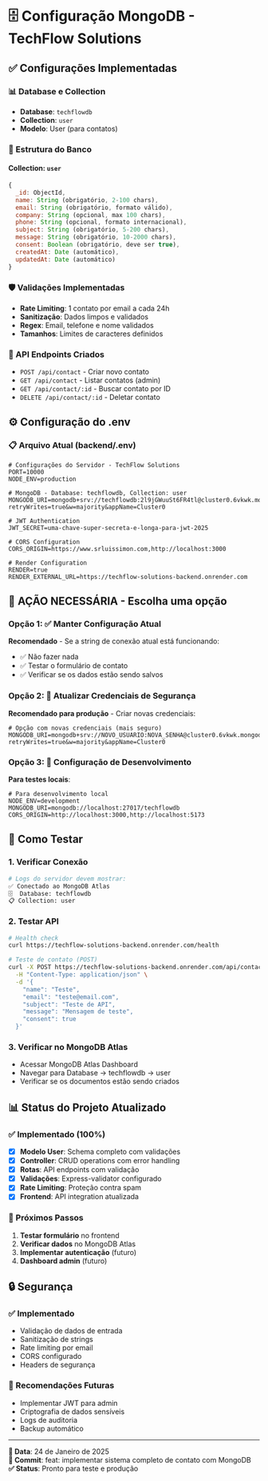 # 🗄️ Configuração MongoDB - TechFlow Solutions

## ✅ Configurações Implementadas

### 📊 Database e Collection

- **Database**: `techflowdb`
- **Collection**: `user`
- **Modelo**: User (para contatos)

### 🔧 Estrutura do Banco

#### Collection: `user`

```javascript
{
  _id: ObjectId,
  name: String (obrigatório, 2-100 chars),
  email: String (obrigatório, formato válido),
  company: String (opcional, max 100 chars),
  phone: String (opcional, formato internacional),
  subject: String (obrigatório, 5-200 chars),
  message: String (obrigatório, 10-2000 chars),
  consent: Boolean (obrigatório, deve ser true),
  createdAt: Date (automático),
  updatedAt: Date (automático)
}
```

### 🛡️ Validações Implementadas

- **Rate Limiting**: 1 contato por email a cada 24h
- **Sanitização**: Dados limpos e validados
- **Regex**: Email, telefone e nome validados
- **Tamanhos**: Limites de caracteres definidos

### 🔗 API Endpoints Criados

- `POST /api/contact` - Criar novo contato
- `GET /api/contact` - Listar contatos (admin)
- `GET /api/contact/:id` - Buscar contato por ID
- `DELETE /api/contact/:id` - Deletar contato

## ⚙️ Configuração do .env

### 📋 Arquivo Atual (backend/.env)

```env
# Configurações do Servidor - TechFlow Solutions
PORT=10000
NODE_ENV=production

# MongoDB - Database: techflowdb, Collection: user
MONGODB_URI=mongodb+srv://techflowdb:2l9jGWuuSt6FR4tl@cluster0.6vkwk.mongodb.net/techflowdb?retryWrites=true&w=majority&appName=Cluster0

# JWT Authentication
JWT_SECRET=uma-chave-super-secreta-e-longa-para-jwt-2025

# CORS Configuration
CORS_ORIGIN=https://www.srluissimon.com,http://localhost:3000

# Render Configuration
RENDER=true
RENDER_EXTERNAL_URL=https://techflow-solutions-backend.onrender.com
```

## 🚨 AÇÃO NECESSÁRIA - Escolha uma opção

### Opção 1: ✅ Manter Configuração Atual

**Recomendado** - Se a string de conexão atual está funcionando:

- ✅ Não fazer nada
- ✅ Testar o formulário de contato
- ✅ Verificar se os dados estão sendo salvos

### Opção 2: 🔄 Atualizar Credenciais de Segurança

**Recomendado para produção** - Criar novas credenciais:

```env
# Opção com novas credenciais (mais seguro)
MONGODB_URI=mongodb+srv://NOVO_USUARIO:NOVA_SENHA@cluster0.6vkwk.mongodb.net/techflowdb?retryWrites=true&w=majority&appName=Cluster0
```

### Opção 3: 🔧 Configuração de Desenvolvimento

**Para testes locais**:

```env
# Para desenvolvimento local
NODE_ENV=development
MONGODB_URI=mongodb://localhost:27017/techflowdb
CORS_ORIGIN=http://localhost:3000,http://localhost:5173
```

## 🧪 Como Testar

### 1. Verificar Conexão

```bash
# Logs do servidor devem mostrar:
✅ Conectado ao MongoDB Atlas
🗄️  Database: techflowdb
📋 Collection: user
```

### 2. Testar API

```bash
# Health check
curl https://techflow-solutions-backend.onrender.com/health

# Teste de contato (POST)
curl -X POST https://techflow-solutions-backend.onrender.com/api/contact \
  -H "Content-Type: application/json" \
  -d '{
    "name": "Teste",
    "email": "teste@email.com",
    "subject": "Teste de API",
    "message": "Mensagem de teste",
    "consent": true
  }'
```

### 3. Verificar no MongoDB Atlas

- Acessar MongoDB Atlas Dashboard
- Navegar para Database → techflowdb → user
- Verificar se os documentos estão sendo criados

## 📊 Status do Projeto Atualizado

### ✅ Implementado (100%)

- [x] **Modelo User**: Schema completo com validações
- [x] **Controller**: CRUD operations com error handling
- [x] **Rotas**: API endpoints com validação
- [x] **Validações**: Express-validator configurado
- [x] **Rate Limiting**: Proteção contra spam
- [x] **Frontend**: API integration atualizada

### 🎯 Próximos Passos

1. **Testar formulário** no frontend
2. **Verificar dados** no MongoDB Atlas
3. **Implementar autenticação** (futuro)
4. **Dashboard admin** (futuro)

## 🔒 Segurança

### ✅ Implementado

- Validação de dados de entrada
- Sanitização de strings
- Rate limiting por email
- CORS configurado
- Headers de segurança

### 🔄 Recomendações Futuras

- Implementar JWT para admin
- Criptografia de dados sensíveis
- Logs de auditoria
- Backup automático

---

**📅 Data**: 24 de Janeiro de 2025  
**🔗 Commit**: feat: implementar sistema completo de contato com MongoDB  
**✅ Status**: Pronto para teste e produção

